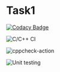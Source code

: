 # Task1

[![Codacy Badge](https://api.codacy.com/project/badge/Grade/1d7c155c7dc74614963de34e0cec560c)](https://app.codacy.com/manual/99002589/Task1?utm_source=github.com&utm_medium=referral&utm_content=99002589/Task1&utm_campaign=Badge_Grade_Settings)

 
![C/C++ CI](https://github.com/99002589/Task1/workflows/C/C++%20CI/badge.svg)

![cppcheck-action](https://github.com/99002589/Task1/workflows/cppcheck-action/badge.svg)

![Unit testing](https://github.com/99002589/Task1/workflows/Unit%20testing/badge.svg)
